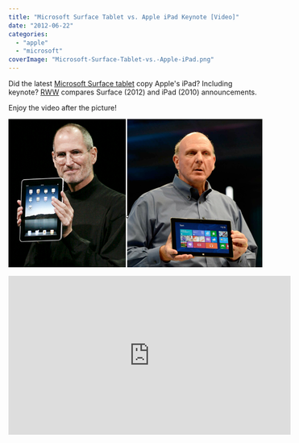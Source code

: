 ```yaml
---
title: "Microsoft Surface Tablet vs. Apple iPad Keynote [Video]"
date: "2012-06-22"
categories: 
  - "apple"
  - "microsoft"
coverImage: "Microsoft-Surface-Tablet-vs.-Apple-iPad.png"
---
```


Did the latest [Microsoft Surface tablet](http://icosmogeek.com/microsoft-surface-tablet-might-not-kill-ipad-but-revive-microsoft/) copy Apple's iPad? Including keynote? [RWW](http://www.readwriteweb.com/archives/video-surface-vs-ipad-microsofts-getting-rusty-at-stealing-from-apple.php) compares Surface (2012) and iPad (2010) announcements.

Enjoy the video after the picture!

[![](images/Microsoft-Surface-Tablet-vs.-Apple-iPad.png "Microsoft Surface Tablet vs. Apple iPad")](http://iCosmoGeek.com/wp-content/uploads/2012/06/Microsoft-Surface-Tablet-vs.-Apple-iPad.png)

<iframe src="http://www.youtube.com/embed/aSj8GUZDuac" frameborder="0" width="560" height="315"></iframe>
